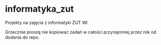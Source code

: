 # informatyka_zut
Projekty na zajęcia z informatyki ZUT WI


Grzecznie proszę nie kopiować zadań w całości przynajmniej przez rok od dodania do repo.
